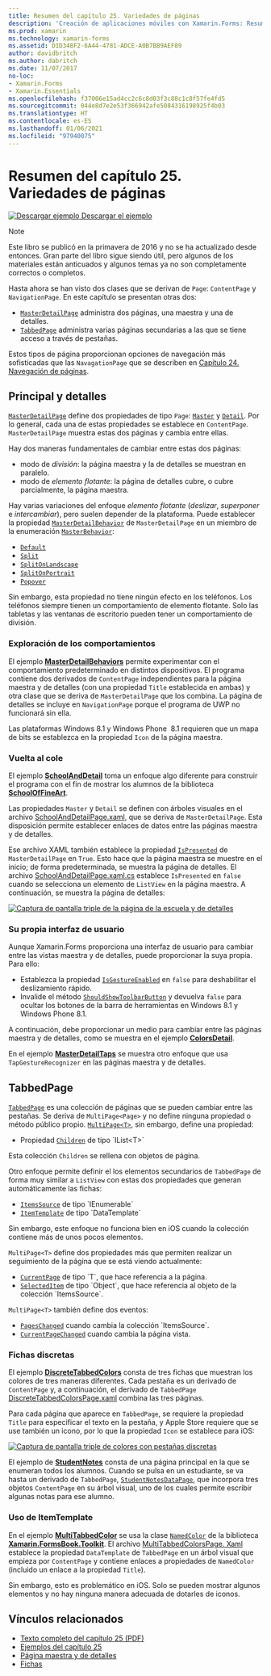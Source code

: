 ```yaml
---
title: Resumen del capítulo 25. Variedades de páginas
description: 'Creación de aplicaciones móviles con Xamarin.Forms: Resumen del capítulo 25. Variedades de páginas'
ms.prod: xamarin
ms.technology: xamarin-forms
ms.assetid: D1D348F2-6A44-4781-ADCE-A0B7BB9AEF89
author: davidbritch
ms.author: dabritch
ms.date: 11/07/2017
no-loc:
- Xamarin.Forms
- Xamarin.Essentials
ms.openlocfilehash: f37006e15ad4cc2c6c8d03f3c88c1c8f57fe4fd5
ms.sourcegitcommit: 044e8d7e2e53f366942afe5084316198925f4b03
ms.translationtype: HT
ms.contentlocale: es-ES
ms.lasthandoff: 01/06/2021
ms.locfileid: "97940075"
---
```

# <a name="summary-of-chapter-25-page-varieties"></a>Resumen del capítulo 25. Variedades de páginas

[![Descargar ejemplo](~/media/shared/download.png) Descargar el ejemplo](https://github.com/xamarin/xamarin-forms-book-samples/tree/master/Chapter25)

> [!NOTE]
> Este libro se publicó en la primavera de 2016 y no se ha actualizado desde entonces. Gran parte del libro sigue siendo útil, pero algunos de los materiales están anticuados y algunos temas ya no son completamente correctos o completos.

Hasta ahora se han visto dos clases que se derivan de `Page`: `ContentPage` y `NavigationPage`. En este capítulo se presentan otras dos:

- [`MasterDetailPage`](xref:Xamarin.Forms.MasterDetailPage) administra dos páginas, una maestra y una de detalles.
- [`TabbedPage`](xref:Xamarin.Forms.TabbedPage) administra varias páginas secundarias a las que se tiene acceso a través de pestañas.

Estos tipos de página proporcionan opciones de navegación más sofisticadas que las `NavagationPage` que se describen en [Capítulo 24. Navegación de páginas](~/xamarin-forms/creating-mobile-apps-xamarin-forms/summaries/chapter24.md).

## <a name="master-and-detail"></a>Principal y detalles

[`MasterDetailPage`](xref:Xamarin.Forms.MasterDetailPage) define dos propiedades de tipo `Page`: [`Master`](xref:Xamarin.Forms.MasterDetailPage.Master) y [`Detail`](xref:Xamarin.Forms.MasterDetailPage.Detail). Por lo general, cada una de estas propiedades se establece en `ContentPage`. `MasterDetailPage` muestra estas dos páginas y cambia entre ellas.

Hay dos maneras fundamentales de cambiar entre estas dos páginas:

- modo de *división*: la página maestra y la de detalles se muestran en paralelo.
- modo de *elemento flotante*: la página de detalles cubre, o cubre parcialmente, la página maestra.

Hay varias variaciones del enfoque *elemento flotante* (*deslizar*, *superponer* e *intercambiar*), pero suelen depender de la plataforma. Puede establecer la propiedad [`MasterDetailBehavior`](xref:Xamarin.Forms.MasterDetailPage.MasterBehavior) de `MasterDetailPage` en un miembro de la enumeración [`MasterBehavior`](xref:Xamarin.Forms.MasterBehavior):

- [`Default`](xref:Xamarin.Forms.MasterBehavior.Default)
- [`Split`](xref:Xamarin.Forms.MasterBehavior.Split)
- [`SplitOnLandscape`](xref:Xamarin.Forms.MasterBehavior.SplitOnLandscape)
- [`SplitOnPortrait`](xref:Xamarin.Forms.MasterBehavior.SplitOnPortrait)
- [`Popover`](xref:Xamarin.Forms.MasterBehavior.Popover)

Sin embargo, esta propiedad no tiene ningún efecto en los teléfonos. Los teléfonos siempre tienen un comportamiento de elemento flotante. Solo las tabletas y las ventanas de escritorio pueden tener un comportamiento de división.

### <a name="exploring-the-behaviors"></a>Exploración de los comportamientos

El ejemplo [**MasterDetailBehaviors**](https://github.com/xamarin/xamarin-forms-book-samples/tree/master/Chapter25/MasterDetailBehaviors) permite experimentar con el comportamiento predeterminado en distintos dispositivos. El programa contiene dos derivados de `ContentPage` independientes para la página maestra y de detalles (con una propiedad `Title` establecida en ambas) y otra clase que se deriva de `MasterDetailPage` que los combina. La página de detalles se incluye en `NavigationPage` porque el programa de UWP no funcionará sin ella.

Las plataformas Windows 8.1 y Windows Phone  8.1 requieren que un mapa de bits se establezca en la propiedad `Icon` de la página maestra.

### <a name="back-to-school"></a>Vuelta al cole

El ejemplo [**SchoolAndDetail**](https://github.com/xamarin/xamarin-forms-book-samples/tree/master/Chapter25/SchoolAndDetail) toma un enfoque algo diferente para construir el programa con el fin de mostrar los alumnos de la biblioteca [**SchoolOfFineArt**](https://github.com/xamarin/xamarin-forms-book-samples/tree/master/Libraries/SchoolOfFineArt).

Las propiedades `Master` y `Detail` se definen con árboles visuales en el archivo [SchoolAndDetailPage.xaml](https://github.com/xamarin/xamarin-forms-book-samples/blob/master/Chapter25/SchoolAndDetail/SchoolAndDetail/SchoolAndDetail/SchoolAndDetailPage.xaml), que se deriva de `MasterDetailPage`. Esta disposición permite establecer enlaces de datos entre las páginas maestra y de detalles.

Ese archivo XAML también establece la propiedad [`IsPresented`](xref:Xamarin.Forms.MasterDetailPage.IsPresented) de `MasterDetailPage` en `True`. Esto hace que la página maestra se muestre en el inicio; de forma predeterminada, se muestra la página de detalles. El archivo [SchoolAndDetailPage.xaml.cs](https://github.com/xamarin/xamarin-forms-book-samples/blob/master/Chapter25/SchoolAndDetail/SchoolAndDetail/SchoolAndDetail/SchoolAndDetailPage.xaml.cs) establece `IsPresented` en `false` cuando se selecciona un elemento de `ListView` en la página maestra. A continuación, se muestra la página de detalles:

[![Captura de pantalla triple de la página de la escuela y de detalles](images/ch25fg09-small.png "Página de detalles de MasterDetailPage")](images/ch25fg09-large.png#lightbox "Página de detalles de MasterDetailPage")

### <a name="your-own-user-interface"></a>Su propia interfaz de usuario

Aunque Xamarin.Forms proporciona una interfaz de usuario para cambiar entre las vistas maestra y de detalles, puede proporcionar la suya propia. Para ello:

- Establezca la propiedad [`IsGestureEnabled`](xref:Xamarin.Forms.MasterDetailPage.IsGestureEnabled) en `false` para deshabilitar el deslizamiento rápido.
- Invalide el método [`ShouldShowToolbarButton`](xref:Xamarin.Forms.MasterDetailPage.ShouldShowToolbarButton) y devuelva `false` para ocultar los botones de la barra de herramientas en Windows 8.1 y Windows Phone 8.1.

A continuación, debe proporcionar un medio para cambiar entre las páginas maestra y de detalles, como se muestra en el ejemplo [**ColorsDetail**](https://github.com/xamarin/xamarin-forms-book-samples/tree/master/Chapter25/ColorsDetails).

En el ejemplo [**MasterDetailTaps**](https://github.com/xamarin/xamarin-forms-book-samples/tree/master/Chapter25/MasterDetailTaps) se muestra otro enfoque que usa `TapGestureRecognizer` en las páginas maestra y de detalles.

## <a name="tabbedpage"></a>TabbedPage

[`TabbedPage`](xref:Xamarin.Forms.TabbedPage) es una colección de páginas que se pueden cambiar entre las pestañas. Se deriva de `MultiPage<Page>` y no define ninguna propiedad o método público propio. [`MultiPage<T>`](xref:Xamarin.Forms.MultiPage`1), sin embargo, define una propiedad:

- Propiedad [`Children`](xref:Xamarin.Forms.MultiPage`1.Children) de tipo `IList<T>`

Esta colección `Children` se rellena con objetos de página.

Otro enfoque permite definir el los elementos secundarios de `TabbedPage` de forma muy similar a `ListView` con estas dos propiedades que generan automáticamente las fichas:

- [`ItemsSource`](xref:Xamarin.Forms.MultiPage`1.ItemsSource) de tipo `IEnumerable`
- [`ItemTemplate`](xref:Xamarin.Forms.MultiPage`1.ItemTemplate) de tipo `DataTemplate`

Sin embargo, este enfoque no funciona bien en iOS cuando la colección contiene más de unos pocos elementos.

`MultiPage<T>` define dos propiedades más que permiten realizar un seguimiento de la página que se está viendo actualmente:

- [`CurrentPage`](xref:Xamarin.Forms.MultiPage`1.CurrentPage) de tipo `T`, que hace referencia a la página.
- [`SelectedItem`](xref:Xamarin.Forms.MultiPage`1.SelectedItem) de tipo `Object`, que hace referencia al objeto de la colección `ItemsSource`.

`MultiPage<T>` también define dos eventos:

- [`PagesChanged`](xref:Xamarin.Forms.MultiPage`1.PagesChanged) cuando cambia la colección `ItemsSource`.
- [`CurrentPageChanged`](xref:Xamarin.Forms.MultiPage`1.CurrentPageChanged) cuando cambia la página vista.

### <a name="discrete-tab-pages"></a>Fichas discretas

El ejemplo [**DiscreteTabbedColors**](https://github.com/xamarin/xamarin-forms-book-samples/tree/master/Chapter25/DiscreteTabbedColors) consta de tres fichas que muestran los colores de tres maneras diferentes. Cada pestaña es un derivado de `ContentPage` y, a continuación, el derivado de `TabbedPage` [DiscreteTabbedColorsPage.xaml](https://github.com/xamarin/xamarin-forms-book-samples/blob/master/Chapter25/DiscreteTabbedColors/DiscreteTabbedColors/DiscreteTabbedColors/DiscreteTabbedColorsPage.xaml) combina las tres páginas.

Para cada página que aparece en `TabbedPage`, se requiere la propiedad `Title` para especificar el texto en la pestaña, y Apple Store requiere que se use también un icono, por lo que la propiedad `Icon` se establece para iOS:

[![Captura de pantalla triple de colores con pestañas discretas](images/ch25fg13-small.png "TabbedPage")](images/ch25fg13-large.png#lightbox "TabbedPage")

El ejemplo de [**StudentNotes**](https://github.com/xamarin/xamarin-forms-book-samples/tree/master/Chapter25/StudentNotes) consta de una página principal en la que se enumeran todos los alumnos. Cuando se pulsa en un estudiante, se va hasta un derivado de `TabbedPage`, [`StudentNotesDataPage`](https://github.com/xamarin/xamarin-forms-book-samples/blob/master/Chapter25/StudentNotes/StudentNotes/StudentNotes/StudentNotesDataPage.xaml), que incorpora tres objetos `ContentPage` en su árbol visual, uno de los cuales permite escribir algunas notas para ese alumno.

### <a name="using-an-itemtemplate"></a>Uso de ItemTemplate

En el ejemplo [**MultiTabbedColor**](https://github.com/xamarin/xamarin-forms-book-samples/tree/master/Chapter25/MultiTabbedColors) se usa la clase [`NamedColor`](https://github.com/xamarin/xamarin-forms-book-samples/blob/master/Libraries/Xamarin.FormsBook.Toolkit/Xamarin.FormsBook.Toolkit/NamedColor.cs) de la biblioteca [ **Xamarin.FormsBook.Toolkit**](https://github.com/xamarin/xamarin-forms-book-samples/tree/master/Libraries/Xamarin.FormsBook.Toolkit). El archivo [MultiTabbedColorsPage. Xaml](https://github.com/xamarin/xamarin-forms-book-samples/blob/master/Chapter25/MultiTabbedColors/MultiTabbedColors/MultiTabbedColors/MultiTabbedColorsPage.xaml) establece la propiedad `DataTemplate` de `TabbedPage` en un árbol visual que empieza por `ContentPage` y contiene enlaces a propiedades de `NamedColor` (incluido un enlace a la propiedad `Title`).

Sin embargo, esto es problemático en iOS. Solo se pueden mostrar algunos elementos y no hay ninguna manera adecuada de dotarles de iconos.

## <a name="related-links"></a>Vínculos relacionados

- [Texto completo del capítulo 25 (PDF)](https://download.xamarin.com/developer/xamarin-forms-book/XamarinFormsBook-Ch25-Apr2016.pdf)
- [Ejemplos del capítulo 25](https://github.com/xamarin/xamarin-forms-book-samples/tree/master/Chapter25)
- [Página maestra y de detalles](~/xamarin-forms/app-fundamentals/navigation/flyoutpage.md)
- [Fichas](~/xamarin-forms/app-fundamentals/navigation/tabbed-page.md)
